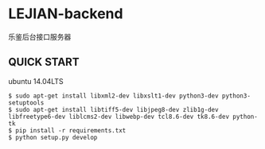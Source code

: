 LEJIAN-backend
=================

乐鉴后台接口服务器

## QUICK START

ubuntu 14.04LTS
```
$ sudo apt-get install libxml2-dev libxslt1-dev python3-dev python3-setuptools
$ sudo apt-get install libtiff5-dev libjpeg8-dev zlib1g-dev libfreetype6-dev liblcms2-dev libwebp-dev tcl8.6-dev tk8.6-dev python-tk
$ pip install -r requirements.txt
$ python setup.py develop
```
